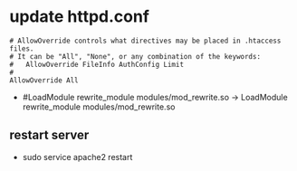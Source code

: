 # update httpd.conf

    # AllowOverride controls what directives may be placed in .htaccess files.
    # It can be "All", "None", or any combination of the keywords:
    #   AllowOverride FileInfo AuthConfig Limit
    #
    AllowOverride All

- #LoadModule rewrite_module modules/mod_rewrite.so -> LoadModule rewrite_module modules/mod_rewrite.so

## restart server

- sudo service apache2 restart
